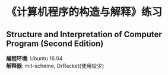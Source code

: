 # 《计算机程序的构造与解释》练习

## Structure and Interpretation of Computer Program (Second Edition)
**编程环境**:	Ubuntu 16.04  
**解释器**:	mit-scheme, DrRacket(使用较少)  